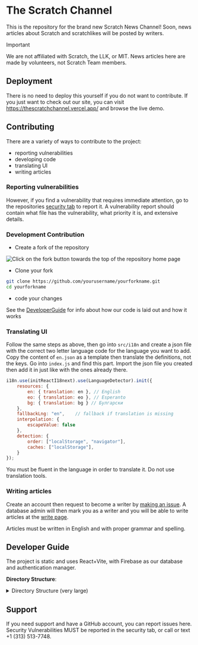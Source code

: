 # The Scratch Channel

This is the repository for the brand new Scratch News Channel! Soon, news articles about Scratch and scratchlikes will be posted by writers.


> [!IMPORTANT]
> We are not affiliated with Scratch, the LLK, or MIT. News articles here are made by volunteers, not Scratch Team members.

## Deployment

There is no need to deploy this yourself if you do not want to contribute. If you just want to check out our site, you can visit <https://thescratchchannel.vercel.app/> and browse the live demo.

## Contributing

There are a variety of ways to contribute to the project:

- reporting vulnerabilities
- developing code
- translating UI
- writing articles

### Reporting vulnerabilities

However, if you find a vulnerability that requires immediate attention, go to the repositories [security tab](https://github.com/The-Scratch-Channel/the-scratch-channel.github.io/security) to report it. A vulnerability report should contain what file has the vulnerability, what priority it is, and extensive details.

### Development Contribution

- Create a fork of the repository

![Click on the fork button towards the top of the repository home page](https://u.cubeupload.com/SmartCat3/Screenshot2025041818.png)

- Clone your fork

```bash
git clone https://github.com/yourusername/yourforkname.git
cd yourforkname
```

- code your changes

See the [DeveloperGuide](#developer-guide) for info about how our code is laid out and how it works

### Translating UI

Follow the same steps as above, then go into `src/i18n` and create a json file with the correct two letter language code for the language you want to add. Copy the content of `en.json` as a template then translate the definitions, not the keys. Go into `index.js` and find this part. Import the json file you created then add it in just like with the ones already there.
```jsx
i18n.use(initReactI18next).use(LanguageDetector).init({
    resources: {
        en: { translation: en }, // English
        eo: { translation: eo }, // Esperanto
        bg: { translation: bg } // Булгарски
    },
    fallbackLng: "en",    // fallback if translation is missing
    interpolation: {
        escapeValue: false
    },
    detection: {
        order: ["localStorage", "navigator"],
        caches: ["localStorage"],
    }
});
```

You must be fluent in the language in order to translate it. Do not use translation tools.

### Writing articles

Create an account then request to become a writer by [making an issue](https://github.com/The-Scratch-Channel/tsc-web-client/issues/new/choose). A database admin will then mark you as a writer and you will be able to write articles at the [write page](http://thescratchchannel.vercel.app/articles/create).

Articles must be written in English and with proper grammar and spelling.

## Developer Guide

The project is static and uses React+Vite, with Firebase as our database and authentication manager.

**Directory Structure**:
<details>
<summary>Directory Structure (very large)</summary>
<code>
.   .codeqlconfig.yml
.   .env.development <- DO NOT GITIGNORE THESE
.   .env.production     They are for Firebase, and we have security rules so that production DB can only be edited on our website.
.   .gitignore
.   CONTRIBUTING.md
.   eslint.config.js
.   gpt.prompt.yml
.   index.html <- no actual code is to be written here
.   LICENSE
.   package-lock.json
.   package.json
.   README.md
.   SECURITY.md
.   tsc.code-workspace
.   vercel.json
.   vite.config.js
.   
+---.github
.   .   labels.yml
.   .   
.   +---ISSUE_TEMPLATE
.   .       bug_report.md
.   .       custom.md
.   .       feature_request.md
.   .       
.   +---workflows
.           auto_label_priority.yml
.           commit_logger.yml
.           inactivity.yml
.           osv-scanner.yml
.           preview.yml
.           summary.yml
.           vercel_check.yml
.                      
+---public
.   .   favicon-new.ico
.   .   favicon-old.ico
.   .   favicon.ico
.   .   
.   +---articles
.           Ignore the stuff in here, its unused 
+---src
.   .   App.jsx
.   .   firebaseConfig.js
.   .   main.jsx
.   .   
.   +---assets
.   .   .   tsc.png
.   .   .   
.   .   +---flags
                Flag icons used on the language select page
.   .           bg.svg
.   .           en.svg
.   .           eo.svg
.   .           
.   +---components
.   .       Footer.jsx
.   .       Header.jsx
.   .       
.   +---context
.   +---i18n
            Translations
.   .       bg.json
.   .       en.json
.   .       eo.json
.   .       index.js
.   .       
.   +---pages
            All the pages on the site
.   .       About.jsx
.   .       Account.jsx
.   .       ArticlePage.jsx
.   .       createArticles.jsx
.   .       Lang.jsx
.   .       Login.jsx
.   .       MainContent.jsx
.   .       MakeAdmin.jsx
.   .       SignUp.jsx
.   .       UserList.jsx
.   .       
.   +---styles
.           CSS files
</code>
</details>

## Support

If you need support and have a GitHub account, you can report issues here. Security Vulnerabilities MUST be reported in the security tab, or call or text +1 (313) 513-7748.
<!-- Why would you give out your phone number? If anything, just do email address, or better, your scratch profile>
